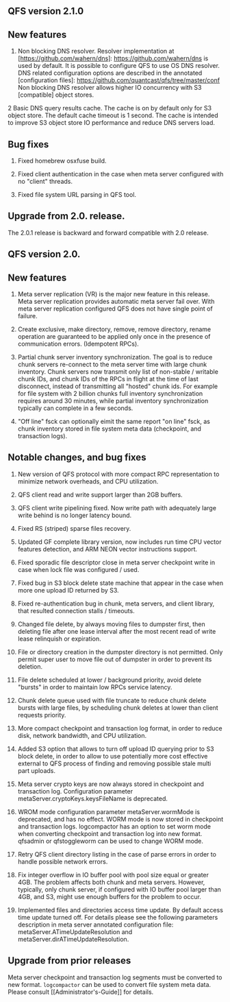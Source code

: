 ## QFS version 2.1.0

New features
-------------

1. Non blocking DNS resolver. Resolver implementation at [https://github.com/wahern/dns]: https://github.com/wahern/dns
is used by default. It is possible to configure QFS to use OS DNS resolver.
DNS related configuration options are described in the annotated [configuration files]: https://github.com/quantcast/qfs/tree/master/conf
Non blocking DNS resolver allows higher IO concurrency with S3 [compatible] object stores.

2  Basic DNS query results cache. The cache is on by default only for S3 object
store. The default cache timeout is 1 second. The cache is intended to improve
S3 object store IO performance and reduce DNS servers load.

Bug fixes
----------------------------------------------

1. Fixed homebrew osxfuse build.

2. Fixed client authentication in the case when meta server configured
with no "client" threads.

3. Fixed file system URL parsing in QFS tool.

Upgrade from 2.0. release.
---------------------------

The 2.0.1 release is backward and forward compatible with 2.0 release.

## QFS version 2.0.

New features
-------------

1. Meta server replication (VR) is the major new feature in this release. Meta
server replication provides automatic meta server fail over. With meta server
replication configured QFS does not have single point of failure.

2. Create exclusive, make directory, remove, remove directory, rename operation
 are guaranteed to be applied only once in the presence of communication
 errors. (Idempotent RPCs).

3. Partial chunk server inventory synchronization.
 The goal is to reduce chunk servers re-connect to the meta server time with
 large chunk inventory.
 Chunk servers  now transmit only list of non-stable / writable chunk IDs, and
 chunk IDs of the RPCs in flight at the time of last disconnect, instead of
 transmitting all "hosted" chunk ids.
 For example for file system with 2 billion chunks full inventory
 synchronization requires around 30 minutes, while partial inventory
 synchronization typically can complete in a few seconds.

4. "Off line" fsck can optionally eimit the same report "on line" fsck, as chunk
 inventory stored in file system meta data (checkpoint, and transaction logs).

Notable changes, and bug fixes
----------------------------------------------

1. New version of QFS protocol with more compact RPC representation to minimize
 network overheads, and CPU utilization.

2. QFS client read and write support larger than 2GB buffers.

3. QFS client write pipelining fixed. Now write path with adequately large
write behind is no longer latency bound.

4. Fixed RS (striped) sparse files recovery.

5. Updated GF complete library version, now includes run time CPU vector features
 detection, and ARM NEON vector instructions support.

6. Fixed sporadic file descriptor close in meta server checkpoint write in case
 when lock file was configured / used.

7. Fixed bug in S3 block delete state machine that appear in the case when more
 one upload ID returned by S3.

8. Fixed re-authentication bug in chunk, meta servers, and client library, that
 resulted connection stalls / timeouts.

9. Changed file delete, by always moving files to dumpster first, then deleting
 file after one lease interval after the most recent read of write lease
 relinquish or expiration.

10. File or directory creation in the dumpster directory is not permitted. Only
permit super user to move file out of dumpster in order to prevent its deletion.

11. File delete scheduled at lower / background priority, avoid delete "bursts"
 in order to maintain low RPCs service latency.

12. Chunk delete queue used with file truncate to reduce chunk delete bursts
 with large files, by scheduling chunk deletes at lower than client requests
 priority.

13. More compact checkpoint and transaction log format, in order to reduce
 disk, network bandwidth, and CPU utilization.

14. Added S3 option that allows to turn off upload ID querying prior to
 S3 block delete, in order to allow to use potentially more cost effective
 external to QFS process of finding and removing possible stale multi part
 uploads.

15. Meta server crypto keys are now always stored in checkpoint and transaction
 log. Configuration parameter metaServer.cryptoKeys.keysFileName is deprecated.

16. WROM mode configuration parameter metaServer.wormMode is deprecated, and has
 no effect. WORM mode is now stored in checkpoint and transaction logs.
 logcompactor has an option to set worm mode when converting checkpoint and
 transaction log into new format. qfsadmin or qfstoggleworm can be used to
 change WORM mode.

17. Retry QFS client directory listing in the case of parse errors in order to
 handle possible network errors.
 
18. Fix integer overflow in IO buffer pool with pool size equal or greater 4GB.
 The problem affects both chunk and meta servers. However, typically, only chunk
 server, if configured with IO buffer pool larger than 4GB, and S3, might use
 enough buffers for the problem to occur.

19. Implemented files and directories access time update. By default access time
 update turned off. For details please see the following parameters description in
 meta server annotated configuration file: metaServer.ATimeUpdateResolution
 and metaServer.dirATimeUpdateResolution.

Upgrade from prior releases
---------------------------

Meta server checkpoint and transaction log segments must be converted to new
format. `logcompactor` can be used to convert file system meta data. Please
consult [[Administrator's-Guide]] for details.
